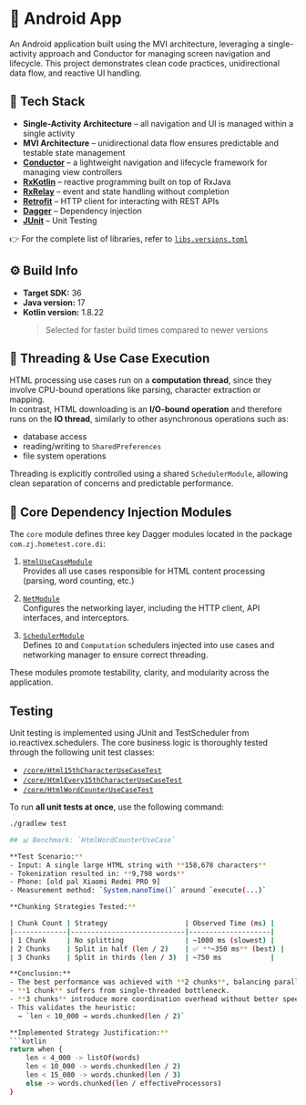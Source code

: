 # 📱 Android App

An Android application built using the MVI architecture, leveraging a single-activity approach and Conductor for managing screen navigation and lifecycle. This project demonstrates clean code practices, unidirectional data flow, and reactive UI handling.


## 🔧 Tech Stack

- **Single-Activity Architecture** – all navigation and UI is managed within a single activity
- **MVI Architecture** – unidirectional data flow ensures predictable and testable state management
- **[Conductor](https://github.com/bluelinelabs/Conductor)** – a lightweight navigation and lifecycle framework for managing view controllers
- **[RxKotlin](https://github.com/ReactiveX/RxKotlin)** –  reactive programming built on top of RxJava
- **[RxRelay](https://github.com/JakeWharton/RxRelay)** – event and state handling without completion
- **[Retrofit](https://square.github.io/retrofit/)** – HTTP client for interacting with REST APIs
- **[Dagger](https://github.com/google/dagger)** –  Dependency injection
- **[JUnit](https://github.com/junit-team)** – Unit Testing

👉 For the complete list of libraries, refer to [`libs.versions.toml`](./gradle/libs.versions.toml)

## ⚙️ Build Info

- **Target SDK:** 36
- **Java version:** 17
- **Kotlin version:** 1.8.22
  > Selected for faster build times compared to newer versions

## 🧠 Threading & Use Case Execution

HTML processing use cases run on a **computation thread**, since they involve CPU-bound operations like parsing, character extraction or mapping.  
In contrast, HTML downloading is an **I/O-bound operation** and therefore runs on the **IO thread**, similarly to other asynchronous operations such as:

- database access
- reading/writing to `SharedPreferences`
- file system operations

Threading is explicitly controlled using a shared `SchedulerModule`, allowing clean separation of concerns and predictable performance.

## 🧩 Core Dependency Injection Modules

The `core` module defines three key Dagger modules located in the package `com.zj.hometest.core.di`:

1. [`HtmlUseCaseModule`](core/src/main/java/com/zj/hometest/core/di/HtmlUseCaseModule.kt)  
   Provides all use cases responsible for HTML content processing (parsing, word counting, etc.)

2. [`NetModule`](core/src/main/java/com/zj/hometest/core/di/NetModule.kt)  
   Configures the networking layer, including the HTTP client, API interfaces, and interceptors.

3. [`SchedulerModule`](core/src/main/java/com/zj/hometest/core/di/SchedulerModule.kt)  
   Defines `IO` and `Computation` schedulers injected into use cases and networking manager to ensure correct threading.

These modules promote testability, clarity, and modularity across the application.

## Testing

Unit testing is implemented using JUnit and TestScheduler from io.reactivex.schedulers. The core business logic is thoroughly tested through the following unit test classes:

- [`/core/Html15thCharacterUseCaseTest`](core/src/test/java/com/zj/hometest/core/Html15thCharacterUseCaseTest.kt)
- [`/core/HtmlEvery15thCharacterUseCaseTest`](core/src/test/java/com/zj/hometest/core/HtmlEvery15thCharacterUseCaseTest.kt)
- [`/core/HtmlWordCounterUseCaseTest`](core/src/test/java/com/zj/hometest/core/HtmlWordCounterUseCaseTest.kt)

To run **all unit tests at once**, use the following command:

```bash
./gradlew test

## 📊 Benchmark: `HtmlWordCounterUseCase`

**Test Scenario:**
- Input: A single large HTML string with **158,678 characters**
- Tokenization resulted in: **9,798 words**
- Phone: [old pal Xiaomi Redmi PRO 9]
- Measurement method: `System.nanoTime()` around `execute(...)`

**Chunking Strategies Tested:**

| Chunk Count | Strategy                   | Observed Time (ms) |
|-------------|----------------------------|--------------------|
| 1 Chunk     | No splitting               | ~1000 ms (slowest) |
| 2 Chunks    | Split in half (len / 2)    | ✅ **~350 ms** (best) |
| 3 Chunks    | Split in thirds (len / 3)  | ~750 ms            |

**Conclusion:**
- The best performance was achieved with **2 chunks**, balancing parallelism and thread overhead.
- **1 chunk** suffers from single-threaded bottleneck.
- **3 chunks** introduce more coordination overhead without better speed.
- This validates the heuristic:  
  → `len < 10_000 → words.chunked(len / 2)`

**Implemented Strategy Justification:**
```kotlin
return when {
    len < 4_000 -> listOf(words)
    len < 10_000 -> words.chunked(len / 2)
    len < 15_000 -> words.chunked(len / 3)
    else -> words.chunked(len / effectiveProcessors)
}